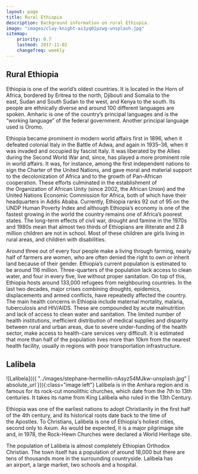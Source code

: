 ```yaml
---
layout: page
title: Rural Ethiopia
description: Background information on rural Ethiopia.
image: "images/clay-knight-ai1yq01pzwg-unsplash.jpg"
sitemap:
    priority: 0.7
    lastmod: 2017-11-02
    changefreq: weekly
---
```

## Rural Ethiopia

Ethiopia is one of the world’s oldest countries. It is located in the Horn of Africa, bordered by Eritrea to the north, Djibouti and Somalia to the east, Sudan and South Sudan to the west, and Kenya to the south. Its people are ethnically diverse and around 100 different languages are spoken. Amharic is one of the country’s principal languages and is the “working language” of the federal government. Another principal language used is Oromo.

Ethiopia became prominent in modern world affairs first in 1896, when it defeated colonial Italy in the Battle of Adwa, and again in 1935–36, when it was invaded and occupied by fascist Italy. It was liberated by the Allies during the Second World War and,  since, has played a more prominent role in world affairs. It was, for instance, among the first independent nations to sign the Charter of the United Nations, and gave moral and material support to the decolonization of Africa and to the growth of Pan-African cooperation. These efforts culminated in the establishment of the Organization of African Unity (since 2002, the African Union) and the United Nations Economic Commission for Africa, both of which have their headquarters in Addis Ababa.
Currently, Ethiopia ranks 92 out of 95 on the UNDP Human Poverty Index and although Ethiopia’s economy is one of the fastest growing in the world the country remains one of Africa’s poorest states. The long-term effects of civil war, drought and famine in the 1970s and 1980s mean that almost two thirds of Ethiopians are illiterate and 2.8 million children are not in school. Most of these children are girls living in rural areas, and children with disabilities.

Around three out of every four people make a living through farming, nearly half of farmers are women, who are often denied the right to own or inherit land because of their gender. Ethiopia’s current population is estimated to be around 116 million. Three-quarters of the population lack access to clean water, and four in every five, live without proper sanitation.
On top of this, Ethiopia hosts around 133,000 refugees from neighbouring countries. In the last two decades, major crises combining droughts, epidemics, displacements and armed conflicts, have repeatedly affected the country.
The main health concerns in Ethiopia include maternal mortality, malaria, tuberculosis and HIV/AIDS. These are compounded by acute malnutrition and lack of access to clean water and sanitation.
The limited number of health institutions, inefficient distribution of medical supplies and disparity between rural and urban areas, due to severe under-funding of the health sector, make access to health-care services very difficult. It is estimated that more than half of the population lives more than 10km from the nearest health facility, usually in regions with poor transportation infrastructure.

## Lalibela

![Lalibela]({{ "../images/stephane-hermellin-nAsyz54MJkw-unsplash.jpg" | absolute_url }}){:class="image left"}
Lalibela is in the Amhara region and is famous for its rock-cut monolithic churches, which date from the 7th to 13th centuries. It takes its name from King Lalibela who ruled in the 13th Century. 

Ethiopia was one of the earliest nations to adopt Christianity in the first half of the 4th century, and its historical roots date back to the time of the Apostles. To Christians, Lalibela is one of Ethiopia's holiest cities, second only to Axum. As would be expected, it is a major pilgrimage site and, in 1978, the Rock-Hewn Churches were declared a World Heritage site.

The population of Lalibela is almost completely Ethiopian Orthodox Christian. The town itself has a population of around 18,000 but there are tens of thousands more in the surrounding countryside. Lalibela has an airport, a large market, two schools and a hospital.
